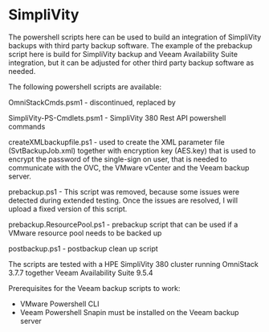 # SimpliVity

The powershell scripts here can be used to build an integration of SimpliVity backups with third party backup software. The example of the prebackup script here is build for SimpliVity backup and Veeam Availability Suite integration, but it can be adjusted for other third party backup software as needed.

The following powershell scripts are available:

OmniStackCmds.psm1          - discontinued, replaced by

SimpliVity-PS-Cmdlets.psm1  - SimpliVity 380 Rest API powershell commands

createXMLbackupfile.ps1     - used to create the  XML parameter file (SvtBackupJob.xml) together with encryption key (AES.key) that is used to encrypt the password of the single-sign on user, that is needed to communicate with the OVC, the VMware vCenter and the Veeam backup server.

prebackup.ps1  -  This script was removed, because some issues were detected during extended testing. 
                  Once the issues are resolved, I will upload a fixed version of this script.  

prebackup.ResourcePool.ps1  - prebackup script that can be used if a VMware resource pool needs to be backed up

postbackup.ps1 - postbackup clean up script

The scripts are tested with a HPE SimpliVity 380 cluster running OmniStack 3.7.7 together Veeam Availability Suite 9.5.4


Prerequisites for the Veeam backup scripts to work:

- VMware Powershell CLI     
- Veeam Powershell Snapin must be installed on the Veeam backup server
